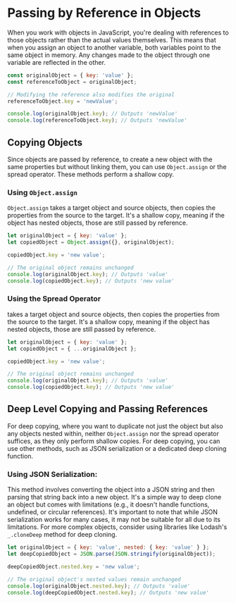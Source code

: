 
# Passing by Reference in Objects
When you work with objects in JavaScript, you're dealing with references to those objects rather than the actual values themselves. This means that when you assign an object to another variable, both variables point to the same object in memory. Any changes made to the object through one variable are reflected in the other.

```js
const originalObject = { key: 'value' };
const referenceToObject = originalObject;

// Modifying the reference also modifies the original
referenceToObject.key = 'newValue';

console.log(originalObject.key); // Outputs 'newValue'
console.log(referenceToObject.key); // Outputs 'newValue'
```
## Copying Objects
Since objects are passed by reference, to create a new object with the same properties but without linking them, you can use `Object.assign` or the spread operator. These methods perform a shallow copy.

### Using `Object.assign`
`Object.assign` takes a target object and source objects, then copies the properties from the source to the target. It's a shallow copy, meaning if the object has nested objects, those are still passed by reference.

```js
let originalObject = { key: 'value' };
let copiedObject = Object.assign({}, originalObject);

copiedObject.key = 'new value';

// The original object remains unchanged
console.log(originalObject.key); // Outputs 'value'
console.log(copiedObject.key); // Outputs 'new value'
```
### Using the Spread Operator
takes a target object and source objects, then copies the properties from the source to the target. It's a shallow copy, meaning if the object has nested objects, those are still passed by reference.

```js
let originalObject = { key: 'value' };
let copiedObject = { ...originalObject };

copiedObject.key = 'new value';

// The original object remains unchanged
console.log(originalObject.key); // Outputs 'value'
console.log(copiedObject.key); // Outputs 'new value'
```
## Deep Level Copying and Passing References

For deep copying, where you want to duplicate not just the object but also any objects nested within, neither `Object.assign` nor the spread operator suffices, as they only perform shallow copies. For deep copying, you can use other methods, such as JSON serialization or a dedicated deep cloning function.

### Using JSON Serialization:

This method involves converting the object into a JSON string and then parsing that string back into a new object. It's a simple way to deep clone an object but comes with limitations (e.g., it doesn't handle functions, undefined, or circular references). It's important to note that while JSON serialization works for many cases, it may not be suitable for all due to its limitations. For more complex objects, consider using libraries like Lodash's `_.cloneDeep` method for deep cloning.

```js
let originalObject = { key: 'value', nested: { key: 'value' } };
let deepCopiedObject = JSON.parse(JSON.stringify(originalObject));

deepCopiedObject.nested.key = 'new value';

// The original object's nested values remain unchanged
console.log(originalObject.nested.key); // Outputs 'value'
console.log(deepCopiedObject.nested.key); // Outputs 'new value'
```
